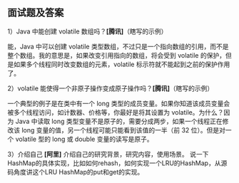 ## 面试题及答案

1）Java 中能创建 volatile 数组吗？**[腾讯]**（瞎写的示例）

能，Java 中可以创建 volatile 类型数组，不过只是一个指向数组的引用，而不是整个数组。我的意思是，如果改变引用指向的数组，将会受到 volatile 的保护，但是如果多个线程同时改变数组的元素，volatile 标示符就不能起到之前的保护作用了。

2）volatile 能使得一个非原子操作变成原子操作吗？**[腾讯]**（瞎写的示例）

一个典型的例子是在类中有一个 long 类型的成员变量。如果你知道该成员变量会被多个线程访问，如计数器、价格等，你最好是将其设置为 volatile。为什么？因为 Java 中读取 long 类型变量不是原子的，需要分成两步，如果一个线程正在修改该 long 变量的值，另一个线程可能只能看到该值的一半（前 32 位）。但是对一个 volatile 型的 long 或 double 变量的读写是原子。


3）介绍自己 **[阿里]**   介绍自己的研究背景，研究内容，使用场景。  说一下HashMap的具体实现，比如如何rehash，如何实现一个LRU的HashMap，从源码角度讲这个LRU HashMap的put和get的实现。
